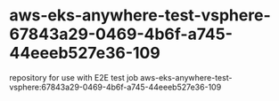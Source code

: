 # aws-eks-anywhere-test-vsphere-67843a29-0469-4b6f-a745-44eeeb527e36-109
repository for use with E2E test job aws-eks-anywhere-test-vsphere:67843a29-0469-4b6f-a745-44eeeb527e36-109
